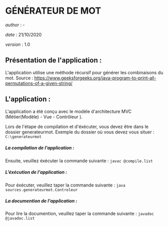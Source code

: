 # GÉNÉRATEUR DE MOT         

*author*  : -

*date*    : 21/10/2020

*version* : 1.0			

## Présentation de l'application :

L'application utilise une méthode récursif pour générer les combinaisons du mot.
Source : https://www.geeksforgeeks.org/java-program-to-print-all-permutations-of-a-given-string/

## L'application :

L'application a été conçu avec le modèle d'architecture MVC (Métier(Modèle) - Vue - Contrôleur ).

Lors de l'étape de compilation et d'éxécuter, vous devez être dans le dossier generateurmot.
Exemple du dossier où vous devez vous situer : `C:\generateurmot`

##### La compilation de l'application :

Ensuite, veuillez éxécuter la commande suivante : `javac @compile.list`

##### L'éxécution de l'application :  

Pour éxécuter, veuillez taper la commande suivante : `java sources.generateurmot.Controleur`
 
##### La documention de l'application :

Pour lire la documention, veuillez taper la commande suivante : `javadoc @javadoc.list`